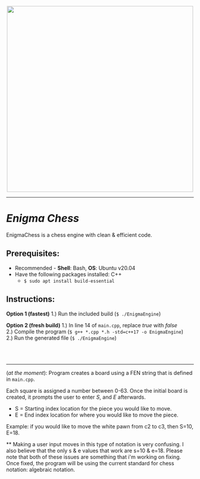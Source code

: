 <p align="center">
  <img src="https://user-images.githubusercontent.com/30121656/195773070-262469d6-dc1d-425a-bf6b-726606e19ee5.png" width="500" />
</p>

------------------------------------

# _Enigma Chess_

EnigmaChess is a chess engine with clean & efficient code. 

## Prerequisites:
- Recommended - __Shell__: Bash, __OS__: Ubuntu v20.04
- Have the following packages installed: C++
  - `$ sudo apt install build-essential`


## Instructions:
__Option 1 (fastest)__
1.) Run the included build (`$ ./EnigmaEngine`)     

__Option 2 (fresh build)__
1.) In line 14 of `main.cpp`, replace _true_ with _false_     
2.) Compile the program (`$ g++ *.cpp *.h -std=c++17 -o EnigmaEngine`)     
2.) Run the generated file (`$ ./EnigmaEngine`)


<br></br>

----------------

(_at the moment_): Program creates a board using a FEN string that is defined in `main.cpp`.

Each square is assigned a number between 0-63. Once the initial board is created, it prompts the user to enter _S_, and _E_ afterwards.
- S = Starting index location for the piece you would like to move.
- E = End index location for where you would like to move the piece.

Example: if you would like to move the white pawn from c2 to c3, then S=10, E=18.

** Making a user input moves in this type of notation is very confusing. I also believe that the only s & e values that work are s=10 & e=18. Please note that both of these issues are something that i'm working on fixing. Once fixed, the program will be using the current standard for chess notation: algebraic notation. 
